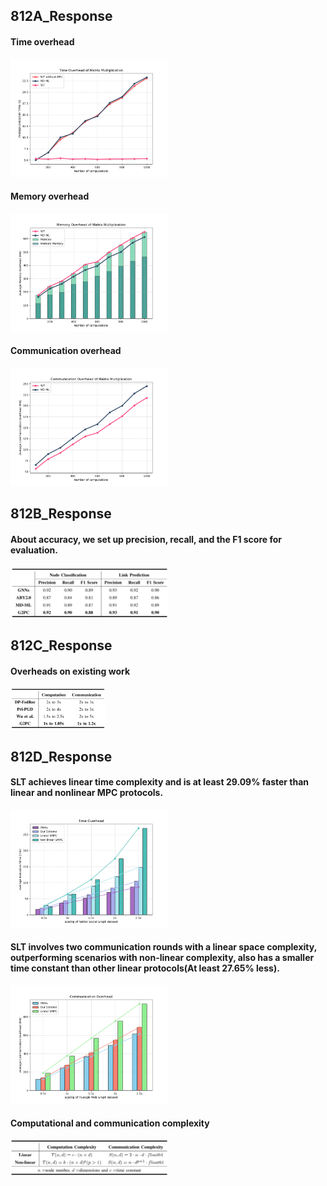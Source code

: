 ## 812A_Response
#### Time overhead
<img src="./img/A-11.png" width="50%">

#### Memory overhead
<img src="./img/A-2.png" width="50%">

#### Communication overhead
<img src="./img/A-3.png" width="50%">

## 812B_Response
#### About accuracy, we set up precision, recall, and the F1 score for evaluation.
<img src="./img/B-1.png" width="50%">

## 812C_Response
#### Overheads on existing work
<img src="./img/C-1.png" width="30%">

## 812D_Response
#### SLT achieves linear time complexity and is at least 29.09% faster than linear and nonlinear MPC protocols.
<img src="./img/D-1.png" width="50%">


#### SLT involves two communication rounds with a linear space complexity, outperforming scenarios with non-linear complexity, also has a smaller time constant than other linear protocols(At least 27.65% less).
<img src="./img/D-2.png" width="50%">

#### Computational and communication complexity
<img src="./img/D-3.png" width="50%">

